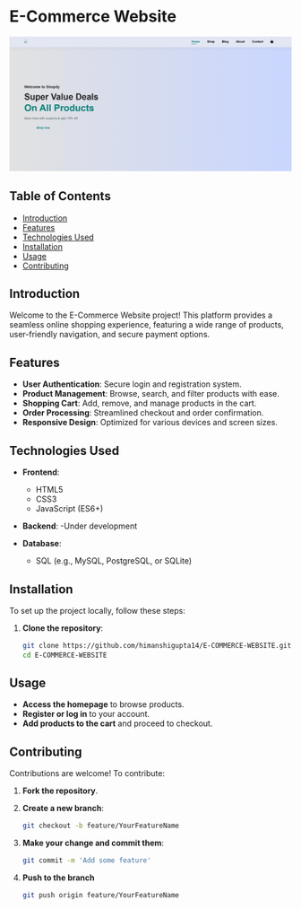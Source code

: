 # E-Commerce Website

![E-Commerce Website](ss.png)

## Table of Contents

- [Introduction](#introduction)
- [Features](#features)
- [Technologies Used](#technologies-used)
- [Installation](#installation)
- [Usage](#usage)
- [Contributing](#contributing)


## Introduction

Welcome to the E-Commerce Website project! This platform provides a seamless online shopping experience, featuring a wide range of products, user-friendly navigation, and secure payment options.

## Features

- **User Authentication**: Secure login and registration system.
- **Product Management**: Browse, search, and filter products with ease.
- **Shopping Cart**: Add, remove, and manage products in the cart.
- **Order Processing**: Streamlined checkout and order confirmation.
- **Responsive Design**: Optimized for various devices and screen sizes.

## Technologies Used

- **Frontend**:
  - HTML5
  - CSS3
  - JavaScript (ES6+)
  

- **Backend**:
  -Under development
- **Database**:
  - SQL (e.g., MySQL, PostgreSQL, or SQLite)



## Installation

To set up the project locally, follow these steps:

1. **Clone the repository**:
   ```bash
   git clone https://github.com/himanshigupta14/E-COMMERCE-WEBSITE.git
   cd E-COMMERCE-WEBSITE
   ```

## Usage

- **Access the homepage** to browse products.  
- **Register or log in** to your account.  
- **Add products to the cart** and proceed to checkout.

## Contributing

Contributions are welcome! To contribute:

1. **Fork the repository**.

2. **Create a new branch**:
   ```bash
   git checkout -b feature/YourFeatureName
    ```
3. **Make your change and commit them**:
   ```bash
   git commit -m 'Add some feature'
    ```
4. **Push to the branch**
    ```bash
    git push origin feature/YourFeatureName
    ```
    
